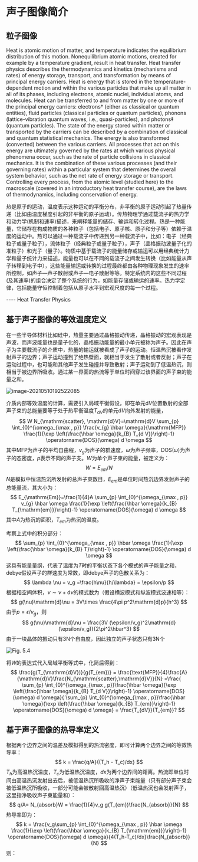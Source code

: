 # 声子图像简介

## 粒子图像

Heat is atomic motion of matter, and temperature indicates the equilibrium distribution of this motion. Nonequilibrium atomic motions, created for example by a temperature gradient, result in heat transfer. Heat transfer physics describes the thermodynamics and kinetics (mechanisms and rates) of energy storage, transport, and transformation by means of principal energy carriers. Heat is energy that is stored in the temperature-dependent motion and within the various particles that make up all matter in all of its phases, including electrons, atomic nuclei, individual atoms, and molecules. Heat can be transferred to and from matter by one or more of the principal energy carriers: electrons† (either as classical or quantum entities), fluid particles (classical particles or quantum particles), phonons (lattice-vibration quantum waves, i.e., quasi-particles), and photons‡ (quantum particles). The state of the energy stored within matter or transported by the carriers can be described by a combination of classical and quantum statistical mechanics. The energy is also transformed (converted) between the various carriers. All processes that act on this energy are ultimately governed by the rates at which various physical phenomena occur, such as the rate of particle collisions in classical mechanics. It is the combination of these various processes (and their governing rates) within a particular system that determines the overall system behavior, such as the net rate of energy storage or transport. Controlling every process, from the atomic level (studied here) to the macroscale (covered in an introductory heat transfer course), are the laws of thermodynamics, including conservation of energy.

热是原子的运动，温度表示这种运动的平衡分布，非平衡的原子运动引起了热量传递（比如由温度梯度引起的非平衡的原子运动）。传热物理学通过载流子的热力学和动力学(机制和速率)描述，来阐释能量的储存、输运和转化过程。热是一种能量，它储存在构成物质的各种粒子（包括电子、原子核、原子和分子等）依赖于温度的运动中。热可以通过一种载流子中传递到另一种载流子中，比如：电子（经典粒子或量子粒子），流体粒子（经典粒子或量子粒子），声子（晶格振动波量子化的准粒子）和光子（量子）。物质中基于载流子的能量储存或输运可以用经典统计力学和量子统计力来描述，能量也可以在不同的载流子之间发生转换（比如能量从声子转移到电子中），这些能量输运或转换的过程最终都由各种物理现象发生的速率所控制，如声子—声子散射或声子—电子散射等等。特定系统内的这些不同过程(及其速率)的组合决定了整个系统的行为，如能量存储或输运的速率。热力学定律，包括能量守恒控制着包括从原子水平到宏观尺度的每一个过程。

---- Heat Transfer Physics

## 基于声子图像的等效温度定义

在一些半导体材料比如硅中，热量主要通过晶格振动传递，晶格振动的宏观表现是声波，而声波能量也是量子化的，晶格振动能量的最小单元被称为声子。因此在声子为主要载流子的介质中，热量的输运就被看成了声子的运动。恒温热沉被看作发射声子的边界；声子运动撞到了绝热壁面，就相当于发生了散射或者反射；声子在运动过程中，也可能和其他声子发生碰撞并导致散射；声子运动到了低温热沉，则相当于被边界所吸收。通过某一界面的热流等于单位时间穿过该界面的声子束的能量之和。

![image-20210510192522085](E:/DeskTop/image-20210510192522085.png)

介质内部等效温度的计算，需要引入局域平衡假设，即在单元$\mathrm{d}V$位置散射的全部声子束的总能量要等于处于热平衡温度$T_{\mathrm{d}V}$的单元$\mathrm{d}V$向外发射的能量，
$$
W N_{\mathrm{scatter}, \mathrm{d}V}=\mathrm{d}V \sum_{p} \int_{0}^{\omega_{\max , p}} \frac{v_{g} \hbar \omega}{\mathrm{MFP}} \frac{1}{\exp \left(\frac{\hbar \omega}{k_{B} T_{d V}}\right)-1} \operatorname{DOS}(\omega) d \omega
$$
其中MFP为声子的平均自由程，$v_{g}$为声子的群速度，$\omega$为声子频率，$\mathrm{DOS}(\omega)$为声子的态密度，$p$表示不同的声子支。$W$为单个声子束的能量，被定义为：
$$
W = E_{em}/N
$$
$N$是模拟中恒温热沉所发射的总声子束数目，$E_{em}$是单位时间热沉边界发射声子的总能量流，其大小为：
$$
E_{\mathrm{Em}}=\frac{1}{4}A \sum_{p} \int_{0}^{\omega_{\max , p}} v_{g} \hbar \omega \frac{1}{\exp \left(\frac{\hbar \omega}{k_{B} T_{\mathrm{em}}}\right)-1} \operatorname{DOS}(\omega) d \omega
$$
其中$A$为热沉的面积，$T_{em}$为热沉的温度。

考察上式中的积分部分：
$$
\sum_{p} \int_{0}^{\omega_{\max , p}} \hbar \omega \frac{1}{\exp \left(\frac{\hbar \omega}{k_{B} T}\right)-1} \operatorname{DOS}(\omega) d \omega
$$
这具有能量量纲，代表了温度为$T$时的平衡状态下各个模式的声子能量之和，debye假设声子的群速度为常数，即debye声子的色散关系为：
$$
\lambda \nu = v_g =\frac{h\nu}{h/\lambda} = \epsilon/p
$$
根据相空间体积，$\nu \sim \nu + \mathrm{d}\nu$的模式数为（假设横波模式和纵波模式波速相等）：
$$
g(\nu)\mathrm{d}\nu = 3V\times \frac{4\pi p^2\mathrm{d}p}{h^3}
$$
由于$p = \epsilon/v_g$，则
$$
g(\nu)\mathrm{d}\nu =  \frac{3V (\epsilon/v_g)^2\mathrm{d}(\epsilon/v_g)}{2\pi^2\hbar^3}  
$$
由于一块晶体的振动只有3N个自由度，因此独立的声子状态只有3N个



![Fig. 5.4](E:/DeskTop/469012_2_En_5_Fig4_HTML.png)

将$W$的表达式代入局域平衡等式中，化简后得到：
$$
\frac{g(T_{\mathrm{d}V})}{g(T_{em})} = \frac{\text{MFP}}{4}\frac{A}{\mathrm{d}V}\frac{N_{\mathrm{scatter},\mathrm{d}V}}{N} =\frac{ \sum_{p} \int_{0}^{\omega_{\max , p}}\frac{\hbar \omega}{\exp \left(\frac{\hbar \omega}{k_{B} T_{d V}}\right)-1} \operatorname{DOS}(\omega) d \omega}{ \sum_{p} \int_{0}^{\omega_{\max , p}}\frac{\hbar \omega}{\exp \left(\frac{\hbar \omega}{k_{B} T_{em}}\right)-1} \operatorname{DOS}(\omega) d \omega} = \frac{T_{dV}}{T_{em}}?
$$

## 基于声子图像的热导率定义

根据两个边界之间的温差及模拟得到的热流密度，即可计算两个边界之间的等效热导率：
$$
k = \frac{q/A}{(T_h - T_c)/dx}
$$
$T_h$为高温热沉温度，$T_c$为低温热沉温度，$dx$为两个边界间的距离。热流即单位时间由高温热沉发射出去后，被低温热沉所吸收的净声子束能量（只有部分声子束会被低温热沉所吸收，一部分可能会被散射回高温热沉）（低温热沉也会发射声子，这里指净吸收声子束能量和）：
$$
q/A= N_{absorb}W = \frac{1}{4}v_g g(T_{em})\frac{N_{absorb}}{N}
$$
热导率即为：
$$
k = \frac{v_g\sum_{p} \int_{0}^{\omega_{\max , p}} \hbar \omega \frac{1}{\exp \left(\frac{\hbar \omega}{k_{B} T_{\mathrm{em}}}\right)-1} \operatorname{DOS}(\omega) d \omega}{4(T_h-T_c)/dx}\frac{N_{absorb}}{N}
$$
则：

